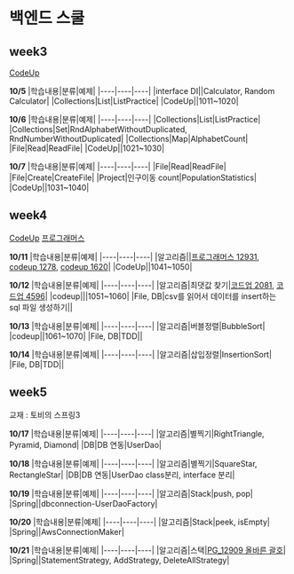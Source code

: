 # 백엔드 스쿨

## week3
[CodeUp](https://codeup.kr/problemsetsol.php?psid=23)

**10/5**
|학습내용|분류|예제|
|----|----|----|
|interface DI||Calculator, Random Calculator|
|Collections|List|ListPractice|
|CodeUp||1011~1020|

**10/6**
|학습내용|분류|예제|
|----|----|----|
|Collections|List|ListPractice|
|Collections|Set|RndAlphabetWithoutDuplicated, RndNumberWithoutDuplicated|
|Collections|Map|AlphabetCount|
|File|Read|ReadFile|
|CodeUp||1021~1030|

**10/7**
|학습내용|분류|예제|
|----|----|----|
|File|Read|ReadFile|
|File|Create|CreateFile|
|Project|인구이동 count|PopulationStatistics|
|CodeUp||1031~1040|
                                                                                                                                    
## week4
[CodeUp](https://codeup.kr/problemsetsol.php?psid=23)
[프로그래머스](https://school.programmers.co.kr/learn/challenges?order=acceptance_desc)

**10/11**
|학습내용|분류|예제|
|----|----|----|
|알고리즘||[프로그래머스 12931](https://school.programmers.co.kr/learn/courses/30/lessons/12931?language=java), [codeup 1278](https://codeup.kr/problem.php?id=1278), [codeup 1620](https://codeup.kr/problem.php?id=1620)|
|CodeUp||1041~1050|

**10/12**
|학습내용|분류|예제|
|----|----|----|
|알고리즘|최댓값 찾기|[코드업 2081](https://codeup.kr/problem.php?id=2081), [코드업 4596](https://codeup.kr/problem.php?id=4596)|
|codeup|||1051~1060|
|File, DB|csv를 읽어서 데이터를 insert하는 sql 파일 생성하기||

**10/13**
|학습내용|분류|예제|
|----|----|----|
|알고리즘|버블정렬|BubbleSort|
|codeup||1061~1070|
|File, DB|TDD||

**10/14**
|학습내용|분류|예제|
|----|----|----|
|알고리즘|삽입정렬|InsertionSort|
|File, DB|TDD||

## week5
교재 : 토비의 스프링3

**10/17**
|학습내용|분류|예제|
|----|----|----|
|알고리즘|별찍기|RightTriangle, Pyramid, Diamond|
|DB|DB 연동|UserDao|

**10/18**
|학습내용|분류|예제|
|----|----|----|
|알고리즘|별찍기|SquareStar, RectangleStar|
|DB|DB 연동|UserDao class분리, interface 분리|

**10/19**
|학습내용|분류|예제|
|----|----|----|
|알고리즘|Stack|push, pop|
|Spring||dbconnection-UserDaoFactory|

**10/20**
|학습내용|분류|예제|
|----|----|----|
|알고리즘|Stack|peek, isEmpty|
|Spring||AwsConnectionMaker|

**10/21**
|학습내용|분류|예제|
|----|----|----|
|알고리즘|스택|[PG_12909 올바른 괄호](https://school.programmers.co.kr/learn/courses/30/lessons/12909)|
|Spring||StatementStrategy, AddStrategy, DeleteAllStrategy|
